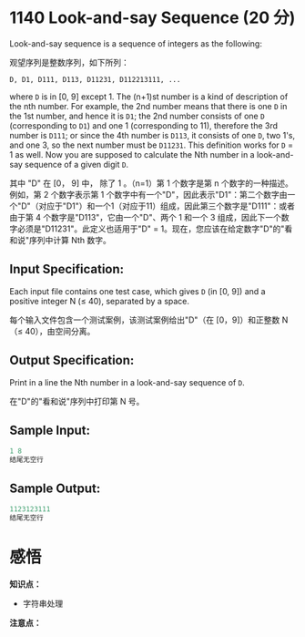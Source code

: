 # 1140 Look-and-say Sequence (20 分)

Look-and-say sequence is a sequence of integers as the following:

观望序列是整数序列，如下所列：

```
D, D1, D111, D113, D11231, D112213111, ...
```

where `D` is in [0, 9] except 1. The (n+1)st number is a kind of description of the nth number. For example, the 2nd number means that there is one `D` in the 1st number, and hence it is `D1`; the 2nd number consists of one `D` (corresponding to `D1`) and one 1 (corresponding to 11), therefore the 3rd number is `D111`; or since the 4th number is `D113`, it consists of one `D`, two 1's, and one 3, so the next number must be `D11231`. This definition works for `D` = 1 as well. Now you are supposed to calculate the Nth number in a look-and-say sequence of a given digit `D`.

其中 "D" 在 [0， 9] 中， 除了 1 。（n=1）第 1 个数字是第 n 个数字的一种描述。例如，第 2 个数字表示第 1 个数字中有一个"D"，因此表示"D1"：第二个数字由一个"D"（对应于"D1"）和一个1（对应于11）组成，因此第三个数字是"D111"：或者由于第 4 个数字是"D113"，它由一个"D"、两个 1 和一个 3 组成，因此下一个数字必须是"D11231"。此定义也适用于"D" = 1。现在，您应该在给定数字"D"的"看和说"序列中计算 Nth 数字。

## Input Specification:

Each input file contains one test case, which gives `D` (in [0, 9]) and a positive integer N (≤ 40), separated by a space.

每个输入文件包含一个测试案例，该测试案例给出"D"（在 [0，9]）和正整数 N（≤ 40），由空间分离。

## Output Specification:

Print in a line the Nth number in a look-and-say sequence of `D`.

在"D"的"看和说"序列中打印第 N 号。

## Sample Input:

```cpp
1 8
结尾无空行
```

## Sample Output:

```cpp
1123123111
结尾无空行
```

# 感悟

**知识点：**

- 字符串处理

**注意点：**